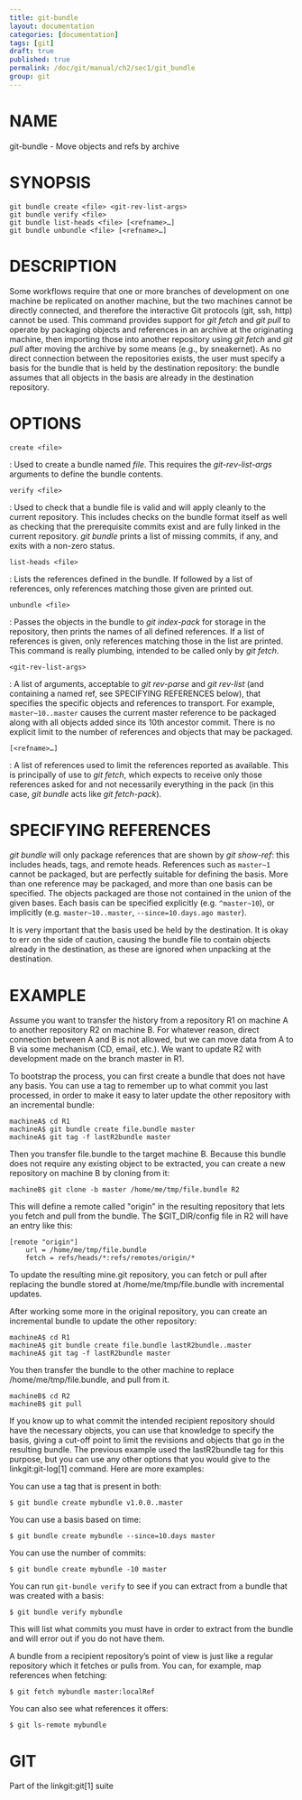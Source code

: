 ```yaml
---
title: git-bundle
layout: documentation
categories: [documentation]
tags: [git]
draft: true
published: true
permalink: /doc/git/manual/ch2/sec1/git_bundle
group: git
---
```


NAME
====

git-bundle - Move objects and refs by archive

SYNOPSIS
========

    git bundle create <file> <git-rev-list-args>
    git bundle verify <file>
    git bundle list-heads <file> [<refname>…]
    git bundle unbundle <file> [<refname>…]

DESCRIPTION
===========

Some workflows require that one or more branches of development on one machine be replicated on another machine, but the two machines cannot be directly connected, and therefore the interactive Git protocols (git, ssh, http) cannot be used. This command provides support for *git fetch* and *git pull* to operate by packaging objects and references in an archive at the originating machine, then importing those into another repository using *git fetch* and *git pull* after moving the archive by some means (e.g., by sneakernet). As no direct connection between the repositories exists, the user must specify a basis for the bundle that is held by the destination repository: the bundle assumes that all objects in the basis are already in the destination repository.

OPTIONS
=======

`create <file>`

:   Used to create a bundle named *file*. This requires the *git-rev-list-args* arguments to define the bundle contents.

`verify <file>`

:   Used to check that a bundle file is valid and will apply cleanly to the current repository. This includes checks on the bundle format itself as well as checking that the prerequisite commits exist and are fully linked in the current repository. *git bundle* prints a list of missing commits, if any, and exits with a non-zero status.

`list-heads <file>`

:   Lists the references defined in the bundle. If followed by a list of references, only references matching those given are printed out.

`unbundle <file>`

:   Passes the objects in the bundle to *git index-pack* for storage in the repository, then prints the names of all defined references. If a list of references is given, only references matching those in the list are printed. This command is really plumbing, intended to be called only by *git fetch*.

`<git-rev-list-args>`

:   A list of arguments, acceptable to *git rev-parse* and *git rev-list* (and containing a named ref, see SPECIFYING REFERENCES below), that specifies the specific objects and references to transport. For example, `master~10..master` causes the current master reference to be packaged along with all objects added since its 10th ancestor commit. There is no explicit limit to the number of references and objects that may be packaged.

`[<refname>…]`

:   A list of references used to limit the references reported as available. This is principally of use to *git fetch*, which expects to receive only those references asked for and not necessarily everything in the pack (in this case, *git bundle* acts like *git fetch-pack*).

SPECIFYING REFERENCES
=====================

*git bundle* will only package references that are shown by *git show-ref*: this includes heads, tags, and remote heads. References such as `master~1` cannot be packaged, but are perfectly suitable for defining the basis. More than one reference may be packaged, and more than one basis can be specified. The objects packaged are those not contained in the union of the given bases. Each basis can be specified explicitly (e.g. `^master~10`), or implicitly (e.g. `master~10..master`, `--since=10.days.ago master`).

It is very important that the basis used be held by the destination. It is okay to err on the side of caution, causing the bundle file to contain objects already in the destination, as these are ignored when unpacking at the destination.

EXAMPLE
=======

Assume you want to transfer the history from a repository R1 on machine A to another repository R2 on machine B. For whatever reason, direct connection between A and B is not allowed, but we can move data from A to B via some mechanism (CD, email, etc.). We want to update R2 with development made on the branch master in R1.

To bootstrap the process, you can first create a bundle that does not have any basis. You can use a tag to remember up to what commit you last processed, in order to make it easy to later update the other repository with an incremental bundle:

    machineA$ cd R1
    machineA$ git bundle create file.bundle master
    machineA$ git tag -f lastR2bundle master

Then you transfer file.bundle to the target machine B. Because this bundle does not require any existing object to be extracted, you can create a new repository on machine B by cloning from it:

    machineB$ git clone -b master /home/me/tmp/file.bundle R2

This will define a remote called "origin" in the resulting repository that lets you fetch and pull from the bundle. The $GIT\_DIR/config file in R2 will have an entry like this:

    [remote "origin"]
        url = /home/me/tmp/file.bundle
        fetch = refs/heads/*:refs/remotes/origin/*

To update the resulting mine.git repository, you can fetch or pull after replacing the bundle stored at /home/me/tmp/file.bundle with incremental updates.

After working some more in the original repository, you can create an incremental bundle to update the other repository:

    machineA$ cd R1
    machineA$ git bundle create file.bundle lastR2bundle..master
    machineA$ git tag -f lastR2bundle master

You then transfer the bundle to the other machine to replace /home/me/tmp/file.bundle, and pull from it.

    machineB$ cd R2
    machineB$ git pull

If you know up to what commit the intended recipient repository should have the necessary objects, you can use that knowledge to specify the basis, giving a cut-off point to limit the revisions and objects that go in the resulting bundle. The previous example used the lastR2bundle tag for this purpose, but you can use any other options that you would give to the linkgit:git-log\[1\] command. Here are more examples:

You can use a tag that is present in both:

    $ git bundle create mybundle v1.0.0..master

You can use a basis based on time:

    $ git bundle create mybundle --since=10.days master

You can use the number of commits:

    $ git bundle create mybundle -10 master

You can run `git-bundle verify` to see if you can extract from a bundle that was created with a basis:

    $ git bundle verify mybundle

This will list what commits you must have in order to extract from the bundle and will error out if you do not have them.

A bundle from a recipient repository’s point of view is just like a regular repository which it fetches or pulls from. You can, for example, map references when fetching:

    $ git fetch mybundle master:localRef

You can also see what references it offers:

    $ git ls-remote mybundle

GIT
===

Part of the linkgit:git\[1\] suite
